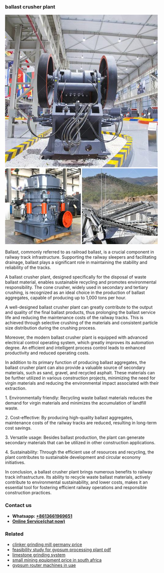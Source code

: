 <h3>ballast crusher plant</h3><img src='1708589191.jpg' alt=''><p>Ballast, commonly referred to as railroad ballast, is a crucial component in railway track infrastructure. Supporting the railway sleepers and facilitating drainage, ballast plays a significant role in maintaining the stability and reliability of the tracks.</p><p>A ballast crusher plant, designed specifically for the disposal of waste ballast material, enables sustainable recycling and promotes environmental responsibility. The cone crusher, widely used in secondary and tertiary crushing, is recognized as an ideal choice in the production of ballast aggregates, capable of producing up to 1,000 tons per hour.</p><p>A well-designed ballast crusher plant can greatly contribute to the output and quality of the final ballast products, thus prolonging the ballast service life and reducing the maintenance costs of the railway tracks. This is achieved through selective crushing of the materials and consistent particle size distribution during the crushing process.</p><p>Moreover, the modern ballast crusher plant is equipped with advanced electrical control operating system, which greatly improves its automation degree. An efficient and intelligent process control leads to enhanced productivity and reduced operating costs.</p><p>In addition to its primary function of producing ballast aggregates, the ballast crusher plant can also provide a valuable source of secondary materials, such as sand, gravel, and recycled asphalt. These materials can be further utilized in various construction projects, minimizing the need for virgin materials and reducing the environmental impact associated with their extraction.</p><p>1. Environmentally friendly: Recycling waste ballast materials reduces the demand for virgin materials and minimizes the accumulation of landfill waste.</p><p>2. Cost-effective: By producing high-quality ballast aggregates, maintenance costs of the railway tracks are reduced, resulting in long-term cost savings.</p><p>3. Versatile usage: Besides ballast production, the plant can generate secondary materials that can be utilized in other construction applications.</p><p>4. Sustainability: Through the efficient use of resources and recycling, the plant contributes to sustainable development and circular economy initiatives.</p><p>In conclusion, a ballast crusher plant brings numerous benefits to railway track infrastructure. Its ability to recycle waste ballast materials, actively contribute to environmental sustainability, and lower costs, makes it an essential tool for fostering efficient railway operations and responsible construction practices.</p><h3>Contact us</h3><ul><li><strong>Whatsapp:&nbsp;<a href="https://wa.me/8613661969651">+8613661969651</a></strong></li><li><a href="https://swt.shibang-china.com/?git&amp;zhl&amp;ballast crusher plant"><strong>Online Service(chat now)</strong></a></li></ul><h3>Related</h3><ul><li><a href='clinker grinding mill germany price.md'>clinker grinding mill germany price</a></li><li><a href='feasibility study for gypsum processing plant pdf.md'>feasibility study for gypsum processing plant pdf</a></li><li><a href='limestone grinding system.md'>limestone grinding system</a></li><li><a href='small mining equipment price in south africa.md'>small mining equipment price in south africa</a></li><li><a href='gypsum router machines in uae.md'>gypsum router machines in uae</a></li></ul>